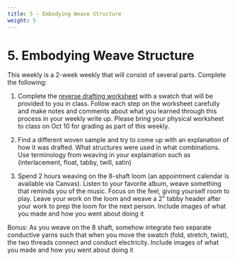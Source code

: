 ```yaml
---
title: 5 - Embodying Weave Structure
weight: 5
---
```


# 5. Embodying Weave Structure

This weekly is a 2-week weekly that will consist of several parts. Complete the following: 

1. Complete the [reverse drafting worksheet](https://docs.google.com/spreadsheets/d/1j2uLIZfA-a7bwwISSsO788CdLPI-bh-V-y6ogFHDkHA/edit#gid=0) with a swatch that will be provided to you in class. Follow each step on the worksheet carefully and make notes and comments about what you learned through this process in your weekly write up. Please bring your physical worksheet to class on Oct 10 for grading as part of this weekly. 

2. Find a different woven sample and try to come up with an explanation of how it was drafted. What structures were used in what combinations. Use terminology from weaving in your explaination such as (interlacement, float, tabby, twill, satin)

3. Spend 2 hours weaving on the 8-shaft loom (an appointment calendar is available via Canvas). Listen to your favorite album, weave something that reminds you of the music. Focus on the feel, giving yourself room to play. Leave your work on the loom and weave a 2" tabby header after your work to prep the loom for the next person. Include images of what you made and how you went about doing it 


Bonus: As you weave on the 8 shaft, somehow integrate two separate conductive yarns such that when you move the swatch (fold, stretch, twist), the two threads connect and conduct electricity.  Include images of what you made and how you went about doing it 

